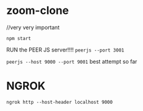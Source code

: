 # zoom-clone

//very very important


`npm start`

RUN the PEER JS server!!!!
`peerjs --port 3001`

`peerjs --host 9000 --port 9001` best attempt so far


# NGROK

`ngrok http --host-header localhost 9000`